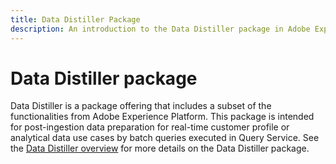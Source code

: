 ```yaml
---
title: Data Distiller Package
description: An introduction to the Data Distiller package in Adobe Experience Platform.
---
```

# Data Distiller package

Data Distiller is a package offering that includes a subset of the functionalities from Adobe Experience Platform. This package is intended for post-ingestion data preparation for real-time customer profile or analytical data use cases by batch queries executed in Query Service. See the [Data Distiller overview](../data-distiller/overview.md) for more details on the Data Distiller package.

<!-- Document is hidden temporarily
See the [Data Distiller overview](../data-distiller/overview.md) for more details on the Data Distiller package, or the [Data Distiller license usage document](../data-distiller/license-usage.md) for information about your organization's Query Service license usage.
-->
